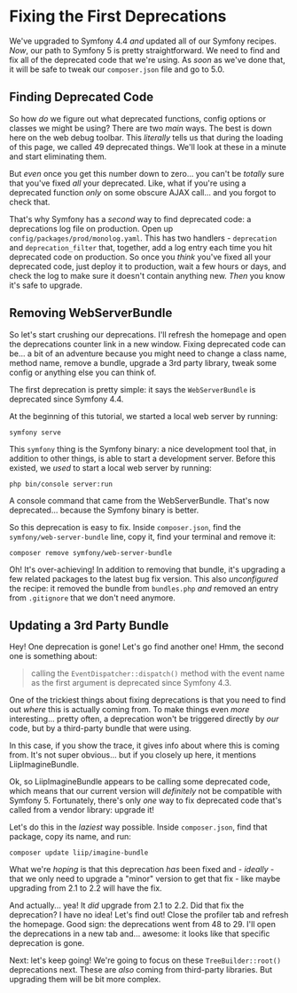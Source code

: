 # Fixing the First Deprecations

We've upgraded to Symfony 4.4 *and* updated all of our Symfony recipes. *Now*,
our path to Symfony 5 is pretty straightforward. We need to find and fix all of
the deprecated code that we're using. As *soon* as we've done that, it will be
safe to tweak our `composer.json` file and go to 5.0.

## Finding Deprecated Code

So how *do* we figure out what deprecated functions, config options or classes
we might be using? There are two *main* ways. The best is down here on the web debug
toolbar. This *literally* tells us that during the loading of this page, we called
49 deprecated things. We'll look at these in a minute and start eliminating them.

But *even* once you get this number down to zero... you can't be *totally* sure
that you've fixed *all* your deprecated. Like, what if you're using a deprecated
function *only* on some obscure AJAX call... and you forgot to check that.

That's why Symfony has a *second* way to find deprecated code: a deprecations
log file on production. Open up `config/packages/prod/monolog.yaml`. This has two
handlers - `deprecation` and `deprecation_filter` that, together, add a log entry
each time you hit deprecated code on production. So once you *think* you've fixed
all your deprecated code, just deploy it to production, wait a few hours or days,
and check the log to make sure it doesn't contain anything new. *Then* you know it's
safe to upgrade.

## Removing WebServerBundle

So let's start crushing our deprecations. I'll refresh the homepage and open the
deprecations counter link in a new window. Fixing deprecated code can be... a bit
of an adventure because you might need to change a class name, method name, remove
a bundle, upgrade a 3rd party library, tweak some config or anything else you
can think of.

The first deprecation is pretty simple: it says the `WebServerBundle` is deprecated
since Symfony 4.4.

At the beginning of this tutorial, we started a local web server by running:

```terminal
symfony serve
```

This `symfony` thing is the Symfony binary: a nice development tool that, in addition
to other things, is able to start a development server. Before this existed, we
*used* to start a local web server by running:

```terminal
php bin/console server:run
```

A console command that came from the WebServerBundle. That's now deprecated...
because the Symfony binary is better.

So this deprecation is easy to fix. Inside `composer.json`, find the
`symfony/web-server-bundle` line, copy it, find your terminal and remove it:

```terminal
composer remove symfony/web-server-bundle
```

Oh! It's over-achieving! In addition to removing that bundle, it's upgrading a
few related packages to the latest bug fix version. This also *unconfigured*
the recipe: it removed the bundle from `bundles.php` *and* removed an entry from
`.gitignore` that we don't need anymore.

## Updating a 3rd Party Bundle

Hey! One deprecation is gone! Let's go find another one! Hmm, the second one
is something about:

> calling the `EventDispatcher::dispatch()` method with the event name as the
> first argument is deprecated since Symfony 4.3.

One of the trickiest things about fixing deprecations is that you need to find
out *where* this is actually coming from. To make things even *more* interesting...
pretty often, a deprecation won't be triggered directly by *our* code, but by
a third-party bundle that were using.

In this case, if you show the trace, it gives info about where this is coming from.
It's not super obvious... but if you closely up here, it mentions LiipImagineBundle.

Ok, so LiipImagineBundle appears to be calling some deprecated code, which means
that our current version will *definitely* not be compatible with Symfony 5.
Fortunately, there's only *one* way to fix deprecated code that's called from
a vendor library: upgrade it!

Let's do this in the *laziest* way possible. Inside `composer.json`, find that
package, copy its name, and run:

```terminal
composer update liip/imagine-bundle
```

What we're *hoping* is that this deprecation *has* been fixed and - *ideally* -
that we only need to upgrade a "minor" version to get that fix - like maybe upgrading
from 2.1 to 2.2 will have the fix.

And actually... yea! It *did* upgrade from 2.1 to 2.2. Did that fix the deprecation?
I have no idea! Let's find out! Close the profiler tab and refresh the homepage.
Good sign: the deprecations went from 48 to 29. I'll open the deprecations in a
new tab and... awesome: it looks like that specific deprecation is gone.

Next: let's keep going! We're going to focus on these `TreeBuilder::root()`
deprecations next. These are *also* coming from third-party libraries. But upgrading
them will be bit more complex.
